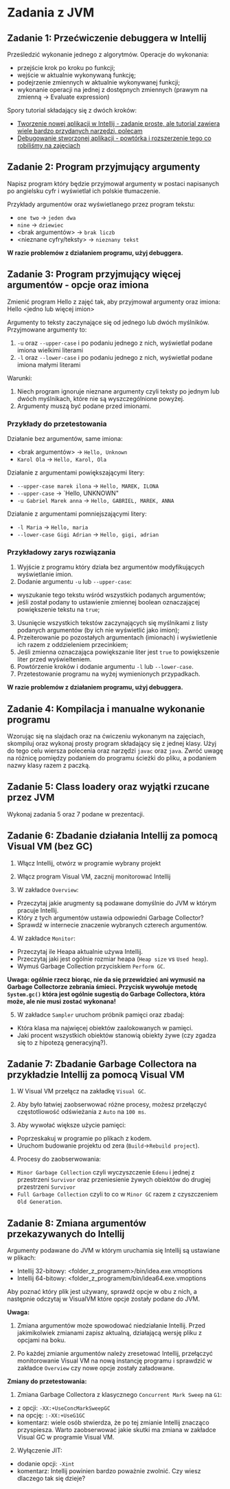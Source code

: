 # Zadania z JVM

## Zadanie 1: Przećwiczenie debuggera w Intellij

Prześledzić wykonanie jednego z algorytmów.
Operacje do wykonania:
* przejście krok po kroku po funkcji;
* wejście w aktualnie wykonywaną funkcję;
* podejrzenie zmiennych w aktualnie wykonywanej funkcji;
* wykonanie operacji na jednej z dostępnych zmiennych (prawym na zmienną -> Evaluate expression)

Spory tutorial składający się z dwóch kroków:
* [Tworzenie nowej aplikacji w Intellij - zadanie proste, ale tutorial zawiera wiele bardzo przydanych narzędzi, polecam](https://www.jetbrains.com/help/idea/creating-and-running-your-first-java-application.html)
* [Debugowanie stworzonej aplikacji - powtórka i rozszerzenie tego co robiliśmy na zajęciach](https://www.jetbrains.com/help/idea/debugging-your-first-java-application.html)

## Zadanie 2: Program przyjmujący argumenty

Napisz program który będzie przyjmował argumenty w postaci napisanych po angielsku cyfr i wyświetlał ich polskie tłumaczenie.

Przykłady argumentów oraz wyświetlanego przez program tekstu:
* `one two` -> `jeden dwa`
* `nine` -> `dziewiec`
* <brak argumentów> -> `brak liczb`
* <nieznane cyfry/teksty> -> `nieznany tekst`

**W razie problemów z działaniem programu, użyj debuggera.**

## Zadanie 3: Program przyjmujący więcej argumentów - opcje oraz imiona

Zmienić program Hello z zajęć tak, aby przyjmował argumenty oraz imiona:
Hello <argumenty> <jedno lub więcej imion>

Argumenty to teksty zaczynające się od jednego lub dwóch myślników. Przyjmowane argumenty to:
1. `-u` oraz `--upper-case` i po podaniu jednego z nich, wyświetlał podane imiona wielkimi literami
2. `-l` oraz `--lower-case` i po podaniu jednego z nich, wyświetlał podane imiona małymi literami

Warunki:
1. Niech program ignoruje nieznane argumenty czyli teksty po jednym lub dwóch myślnikach, które nie są wyszczególnione powyżej.
2. Argumenty muszą być podane przed imionami.

### Przykłady do przetestowania

Działanie bez argumentów, same imiona:
* <brak argumentów> -> `Hello, Unknown`
* `Karol Ola` -> `Hello, Karol, Ola`

Działanie z argumentami powiększającymi litery:
* `--upper-case marek ilona` -> `Hello, MAREK, ILONA`
* `--upper-case` -> `Hello, UNKNOWN"
* `-u Gabriel Marek anna` -> `Hello, GABRIEL, MAREK, ANNA`

Działanie z argumentami pomniejszającymi litery:
* `-l Maria` -> `Hello, maria`
* `--lower-case Gigi Adrian` -> `Hello, gigi, adrian`

### Przykładowy zarys rozwiązania

1. Wyjście z programu który działa bez argumentów modyfikujących wyświetlanie imion.
2. Dodanie argumentu `-u` lub `--upper-case`:
* wyszukanie tego tekstu wśród wszystkich podanych argumentów;
* jeśli został podany to ustawienie zmiennej boolean oznaczającej powiększenie tekstu na `true`;
3. Usunięcie wszystkich tekstów zaczynających się myślnikami z listy podanych argumentów (by ich nie wyświetlić jako imion);
4. Przeiterowanie po pozostałych argumentach (imionach) i wyświetlenie ich razem z oddzieleniem przecinkiem;
5. Jeśli zmienna oznaczająca powiększanie liter jest `true` to powiększenie liter przed wyświelteniem.
6. Powtórzenie kroków i dodanie argumentu `-l` lub `--lower-case`.
7. Przetestowanie programu na wyżej wymienionych przypadkach.

**W razie problemów z działaniem programu, użyj debuggera.**

## Zadanie 4: Kompilacja i manualne wykonanie programu

Wzorując się na slajdach oraz na ćwiczeniu wykonanym na zajęciach, skompiluj oraz wykonaj prosty program składający się z jednej klasy.
Użyj do tego celu wiersza polecenia oraz narzędzi `javac` oraz `java`.
Zwróć uwagę na różnicę pomiędzy podaniem do programu ścieżki do pliku, a podaniem nazwy klasy razem z paczką.

## Zadanie 5: Class loadery oraz wyjątki rzucane przez JVM

Wykonaj zadania 5 oraz 7 podane w prezentacji.

## Zadanie 6: Zbadanie działania Intellij za pomocą Visual VM (bez GC)

1. Włącz Intellij, otwórz w programie wybrany projekt

2. Włącz program Visual VM, zacznij monitorować Intellij

3. W zakładce `Overview`:
* Przeczytaj jakie arugmenty są podawane domyślnie do JVM w którym pracuje Intellij.
* Który z tych argumentów ustawia odpowiedni Garbage Collector?
* Sprawdź w internecie znaczenie wybranych czterech argumentów.

4. W zakładce `Monitor`:
* Przeczytaj ile Heapa aktualnie używa Intellij.
* Przeczytaj jaki jest ogólnie rozmiar heapa (`Heap size` vs `Used heap`).
* Wymuś Garbage Collection przyciskiem `Perform GC`.

**Uwaga: ogólnie rzecz biorąc, nie da się przewidzieć ani wymusić na Garbage Collectorze zebrania śmieci.**
**Przycisk wywołuje metodę `System.gc()` która jest ogólnie sugestią do Garbage Collectora, która może, ale nie musi zostać wykonana!**

5. W zakładce `Sampler` uruchom próbnik pamięci oraz zbadaj:
* Która klasa ma najwięcej obiektów zaalokowanych w pamięci. 
* Jaki procent wszystkich obiektów stanowią obiekty żywe (czy zgadza się to z hipotezą generacyjną?).

## Zadanie 7: Zbadanie Garbage Collectora na przykładzie Intellij za pomocą Visual VM

1. W Visual VM przełącz na zakładkę `Visual GC`.

2. Aby było łatwiej zaobserwować różne procesy, możesz przełączyć częstotliowość odświeżania z `Auto` na `100 ms`.

3. Aby wywołać większe użycie pamięci:
* Poprzeskakuj w programie po plikach z kodem.
* Uruchom budowanie projektu od zera (`Build`->`Rebuild project`).

4. Procesy do zaobserwowania:
* `Minor Garbage Collection` czyli wyczyszczenie `Edenu` i jednej z przestrzeni `Survivor` oraz przeniesienie żywych obiektów do drugiej przestrzeni `Survivor`
* `Full Garbage Collection` czyli to co w `Minor GC` razem z czyszczeniem `Old Generation`.

## Zadanie 8: Zmiana argumentów przekazywanych do Intellij

Argumenty podawane do JVM w którym uruchamia się Intellij są ustawiane w plikach:
* Intellij 32-bitowy: <folder_z_programem>/bin/idea.exe.vmoptions
* Intellij 64-bitowy: <folder_z_programem/bin/idea64.exe.vmoptions

Aby poznać który plik jest używany, sprawdź opcje w obu z nich, a następnie odczytaj w VisualVM które opcje zostały podane do JVM. 

**Uwaga:**

1. Zmiana argumentów może spowodować niedziałanie Intellij. Przed jakimikolwiek zmianami zapisz aktualną, działającą wersję pliku z opcjami na boku.

2. Po każdej zmianie argumentów należy zresetować Intellij, przełączyć monitorowanie Visual VM na nową instancję programu i sprawdzić w zakładce `Overview` czy nowe opcje zostały załadowane.

**Zmiany do przetestowania:**

1. Zmiana Garbage Collectora z klasycznego `Concurrent Mark Sweep` na `G1`:
* z opcji: `-XX:+UseConcMarkSweepGC`
* na opcję: `:-XX:+UseG1GC`
* komentarz: wiele osób stwierdza, że po tej zmianie Intellij znacząco przyspiesza. Warto zaobserwować jakie skutki ma zmiana w zakładce Visual GC w programie Visual VM.

2. Wyłączenie JIT:
* dodanie opcji: `-Xint`
* komentarz: Intellij powinien bardzo poważnie zwolnić. Czy wiesz dlaczego tak się dzieje?